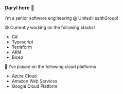 ### Daryl here 👋

I'm a senior software engineering @ UnitedHealthGroup! 

😄 Currently working on the following stacks!
* C#
* Typescript
* Terraform
* ARM
* Bicep

🌱 I've played on the following cloud platforms
* Azure Cloud
* Amazon Web Services
* Google Cloud Platform

